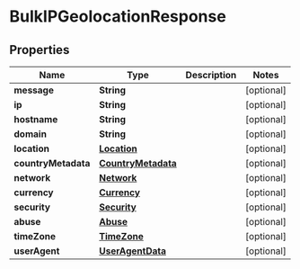 # BulkIPGeolocationResponse

## Properties

Name | Type | Description | Notes
------------ | ------------- | ------------- | -------------
**message** | **String** |  | [optional] 
**ip** | **String** |  | [optional] 
**hostname** | **String** |  | [optional] 
**domain** | **String** |  | [optional] 
**location** | [**Location**](Location.md) |  | [optional] 
**countryMetadata** | [**CountryMetadata**](CountryMetadata.md) |  | [optional] 
**network** | [**Network**](Network.md) |  | [optional] 
**currency** | [**Currency**](Currency.md) |  | [optional] 
**security** | [**Security**](Security.md) |  | [optional] 
**abuse** | [**Abuse**](Abuse.md) |  | [optional] 
**timeZone** | [**TimeZone**](TimeZone.md) |  | [optional] 
**userAgent** | [**UserAgentData**](UserAgentData.md) |  | [optional] 


